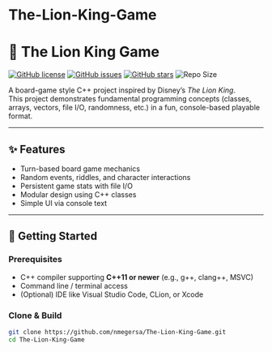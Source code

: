# The-Lion-King-Game
# 🦁 The Lion King Game

[![GitHub license](https://img.shields.io/github/license/nmegersa/The-Lion-King-Game)](./LICENSE)
[![GitHub issues](https://img.shields.io/github/issues/nmegersa/The-Lion-King-Game)](https://github.com/nmegersa/The-Lion-King-Game/issues)
[![GitHub stars](https://img.shields.io/github/stars/nmegersa/The-Lion-King-Game)](https://github.com/nmegersa/The-Lion-King-Game/stargazers)
![Repo Size](https://img.shields.io/github/repo-size/nmegersa/The-Lion-King-Game)

A board-game style C++ project inspired by Disney’s *The Lion King*.  
This project demonstrates fundamental programming concepts (classes, arrays, vectors, file I/O, randomness, etc.) in a fun, console-based playable format.

---

## ✨ Features

- Turn-based board game mechanics  
- Random events, riddles, and character interactions  
- Persistent game stats with file I/O  
- Modular design using C++ classes  
- Simple UI via console text  

---

## 🚀 Getting Started

### Prerequisites
- C++ compiler supporting **C++11 or newer** (e.g., g++, clang++, MSVC)  
- Command line / terminal access  
- (Optional) IDE like Visual Studio Code, CLion, or Xcode  

### Clone & Build
```bash
git clone https://github.com/nmegersa/The-Lion-King-Game.git
cd The-Lion-King-Game

